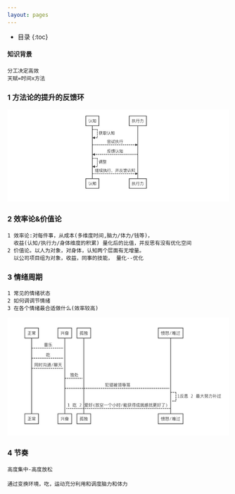 ```yaml
---
layout: pages
---
```

*  目录
{:toc}






#### 知识背景

```
分工决定高效
天赋=时间x方法 
```



### 1 方法论的提升的反馈环

![](../images/1596353797431.jpg)







### 2 效率论&价值论

```
1 效率论:对每件事，从成本(多维度时间,脑力/体力/钱等)，
  收益(认知/执行力/身体维度的积累) 量化后的比值，并反思有没有优化空间
2 价值论。以人为对象，对身体，认知两个层面有无增量。
  以公司项目组为对象，收益，同事的技能， 量化--优化 
```



### 3  情绪周期

```
1 常见的情绪状态
2 如何调调节情绪
3 在各个情绪最合适做什么(效率较高)
```

![](../images/1596353846633.jpg)



### 4 节奏

```
高度集中-高度放松

通过变换环境，吃，运动充分利用和调度脑力和体力
```

